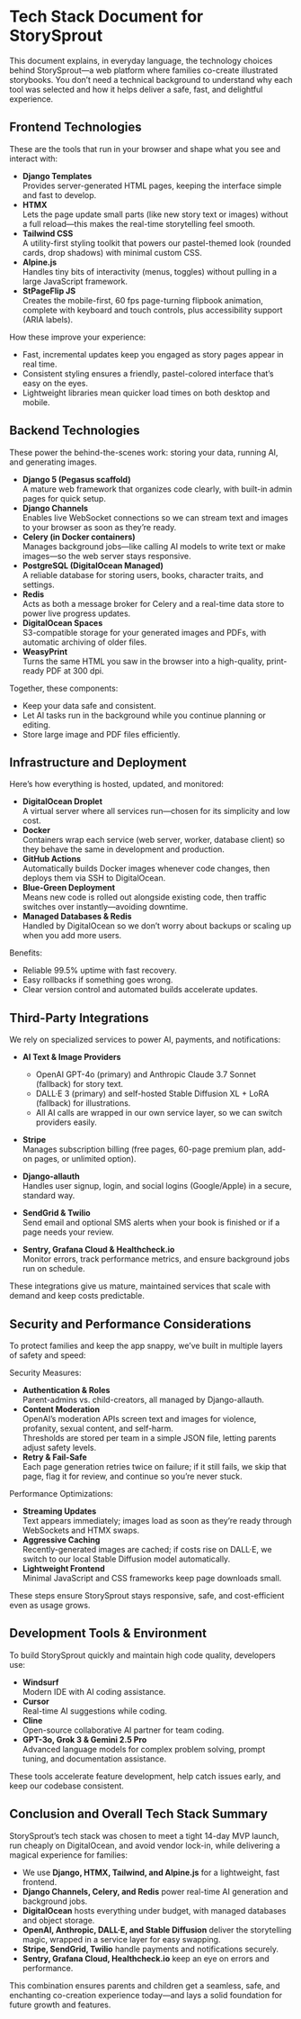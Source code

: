 # Tech Stack Document for StorySprout

This document explains, in everyday language, the technology choices behind StorySprout—a web platform where families co-create illustrated storybooks. You don’t need a technical background to understand why each tool was selected and how it helps deliver a safe, fast, and delightful experience.

## Frontend Technologies

These are the tools that run in your browser and shape what you see and interact with:

*   **Django Templates**\
    Provides server-generated HTML pages, keeping the interface simple and fast to develop.
*   **HTMX**\
    Lets the page update small parts (like new story text or images) without a full reload—this makes the real-time storytelling feel smooth.
*   **Tailwind CSS**\
    A utility-first styling toolkit that powers our pastel-themed look (rounded cards, drop shadows) with minimal custom CSS.
*   **Alpine.js**\
    Handles tiny bits of interactivity (menus, toggles) without pulling in a large JavaScript framework.
*   **StPageFlip JS**\
    Creates the mobile-first, 60 fps page-turning flipbook animation, complete with keyboard and touch controls, plus accessibility support (ARIA labels).

How these improve your experience:

*   Fast, incremental updates keep you engaged as story pages appear in real time.
*   Consistent styling ensures a friendly, pastel-colored interface that’s easy on the eyes.
*   Lightweight libraries mean quicker load times on both desktop and mobile.

## Backend Technologies

These power the behind-the-scenes work: storing your data, running AI, and generating images.

*   **Django 5 (Pegasus scaffold)**\
    A mature web framework that organizes code clearly, with built-in admin pages for quick setup.
*   **Django Channels**\
    Enables live WebSocket connections so we can stream text and images to your browser as soon as they’re ready.
*   **Celery (in Docker containers)**\
    Manages background jobs—like calling AI models to write text or make images—so the web server stays responsive.
*   **PostgreSQL (DigitalOcean Managed)**\
    A reliable database for storing users, books, character traits, and settings.
*   **Redis**\
    Acts as both a message broker for Celery and a real-time data store to power live progress updates.
*   **DigitalOcean Spaces**\
    S3-compatible storage for your generated images and PDFs, with automatic archiving of older files.
*   **WeasyPrint**\
    Turns the same HTML you saw in the browser into a high-quality, print-ready PDF at 300 dpi.

Together, these components:

*   Keep your data safe and consistent.
*   Let AI tasks run in the background while you continue planning or editing.
*   Store large image and PDF files efficiently.

## Infrastructure and Deployment

Here’s how everything is hosted, updated, and monitored:

*   **DigitalOcean Droplet**\
    A virtual server where all services run—chosen for its simplicity and low cost.
*   **Docker**\
    Containers wrap each service (web server, worker, database client) so they behave the same in development and production.
*   **GitHub Actions**\
    Automatically builds Docker images whenever code changes, then deploys them via SSH to DigitalOcean.
*   **Blue-Green Deployment**\
    Means new code is rolled out alongside existing code, then traffic switches over instantly—avoiding downtime.
*   **Managed Databases & Redis**\
    Handled by DigitalOcean so we don’t worry about backups or scaling up when you add more users.

Benefits:

*   Reliable 99.5% uptime with fast recovery.
*   Easy rollbacks if something goes wrong.
*   Clear version control and automated builds accelerate updates.

## Third-Party Integrations

We rely on specialized services to power AI, payments, and notifications:

*   **AI Text & Image Providers**

    *   OpenAI GPT-4o (primary) and Anthropic Claude 3.7 Sonnet (fallback) for story text.
    *   DALL·E 3 (primary) and self-hosted Stable Diffusion XL + LoRA (fallback) for illustrations.
    *   All AI calls are wrapped in our own service layer, so we can switch providers easily.

*   **Stripe**\
    Manages subscription billing (free pages, 60-page premium plan, add-on pages, or unlimited option).

*   **Django-allauth**\
    Handles user signup, login, and social logins (Google/Apple) in a secure, standard way.

*   **SendGrid & Twilio**\
    Send email and optional SMS alerts when your book is finished or if a page needs your review.

*   **Sentry, Grafana Cloud & Healthcheck.io**\
    Monitor errors, track performance metrics, and ensure background jobs run on schedule.

These integrations give us mature, maintained services that scale with demand and keep costs predictable.

## Security and Performance Considerations

To protect families and keep the app snappy, we’ve built in multiple layers of safety and speed:

Security Measures:

*   **Authentication & Roles**\
    Parent-admins vs. child-creators, all managed by Django-allauth.
*   **Content Moderation**\
    OpenAI’s moderation APIs screen text and images for violence, profanity, sexual content, and self-harm.\
    Thresholds are stored per team in a simple JSON file, letting parents adjust safety levels.
*   **Retry & Fail-Safe**\
    Each page generation retries twice on failure; if it still fails, we skip that page, flag it for review, and continue so you’re never stuck.

Performance Optimizations:

*   **Streaming Updates**\
    Text appears immediately; images load as soon as they’re ready through WebSockets and HTMX swaps.
*   **Aggressive Caching**\
    Recently-generated images are cached; if costs rise on DALL·E, we switch to our local Stable Diffusion model automatically.
*   **Lightweight Frontend**\
    Minimal JavaScript and CSS frameworks keep page downloads small.

These steps ensure StorySprout stays responsive, safe, and cost-efficient even as usage grows.

## Development Tools & Environment

To build StorySprout quickly and maintain high code quality, developers use:

*   **Windsurf**\
    Modern IDE with AI coding assistance.
*   **Cursor**\
    Real-time AI suggestions while coding.
*   **Cline**\
    Open-source collaborative AI partner for team coding.
*   **GPT-3o, Grok 3 & Gemini 2.5 Pro**\
    Advanced language models for complex problem solving, prompt tuning, and documentation assistance.

These tools accelerate feature development, help catch issues early, and keep our codebase consistent.

## Conclusion and Overall Tech Stack Summary

StorySprout’s tech stack was chosen to meet a tight 14-day MVP launch, run cheaply on DigitalOcean, and avoid vendor lock-in, while delivering a magical experience for families:

*   We use **Django, HTMX, Tailwind, and Alpine.js** for a lightweight, fast frontend.
*   **Django Channels, Celery, and Redis** power real-time AI generation and background jobs.
*   **DigitalOcean** hosts everything under budget, with managed databases and object storage.
*   **OpenAI, Anthropic, DALL·E, and Stable Diffusion** deliver the storytelling magic, wrapped in a service layer for easy swapping.
*   **Stripe, SendGrid, Twilio** handle payments and notifications securely.
*   **Sentry, Grafana Cloud, Healthcheck.io** keep an eye on errors and performance.

This combination ensures parents and children get a seamless, safe, and enchanting co-creation experience today—and lays a solid foundation for future growth and features.

